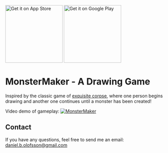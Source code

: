 <a href='https://apps.apple.com/us/app/monstermaker-a-drawing-game/id1512945753'><img alt='Get it on App Store' src='https://devimages-cdn.apple.com/app-store/marketing/guidelines/images/badge-download-on-the-app-store.svg' width="180"/></a> <a href='https://play.google.com/store/apps/details?id=se.duvana.exquisitecorpse'><img alt='Get it on Google Play' src='https://play.google.com/intl/en_us/badges/static/images/badges/en_badge_web_generic.png' width="180"/></a>


# MonsterMaker - A Drawing Game

Inspired by the classic game of [exquisite corpse](https://en.wikipedia.org/wiki/Exquisite_corpse), where one person begins drawing and another one continues until a monster has been created!


Video demo of gameplay:
[![MonsterMaker](https://yt-embed.herokuapp.com/embed?v=LtWeEh5C52g)](https://www.youtube.com/watch?v=LtWeEh5C52g "MonsterMaker")


## Contact

If you have any questions, feel free to send me an email: daniel.b.olofsson@gmail.com

